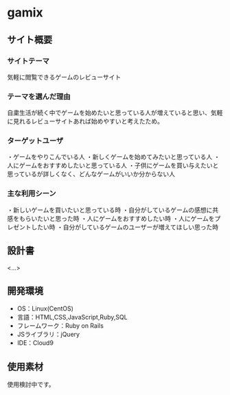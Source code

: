 # gamix

## サイト概要
### サイトテーマ
気軽に閲覧できるゲームのレビューサイト

### テーマを選んだ理由
自粛生活が続く中でゲームを始めたいと思っている人が増えていると思い、気軽に見れるレビューサイトあれば始めやすいと考えたため。

### ターゲットユーザ
・ゲームをやりこんでいる人
・新しくゲームを始めてみたいと思っている人
・人にゲームをおすすめしたいと思っている人
・子供にゲームを買い与えたいと思っているが詳しくなく、どんなゲームがいいか分からない人

### 主な利用シーン
・新しいゲームを買いたいと思っている時
・自分がしているゲームの感想に共感をもらいたいと思った時
・人にゲームをおすすめしたい時
・人にゲームをプレゼントしたい時
・自分がしているゲームのユーザーが増えてほしい思った時

## 設計書
<...>

## 開発環境
- OS：Linux(CentOS)
- 言語：HTML,CSS,JavaScript,Ruby,SQL
- フレームワーク：Ruby on Rails
- JSライブラリ：jQuery
- IDE：Cloud9

## 使用素材
使用検討中です。